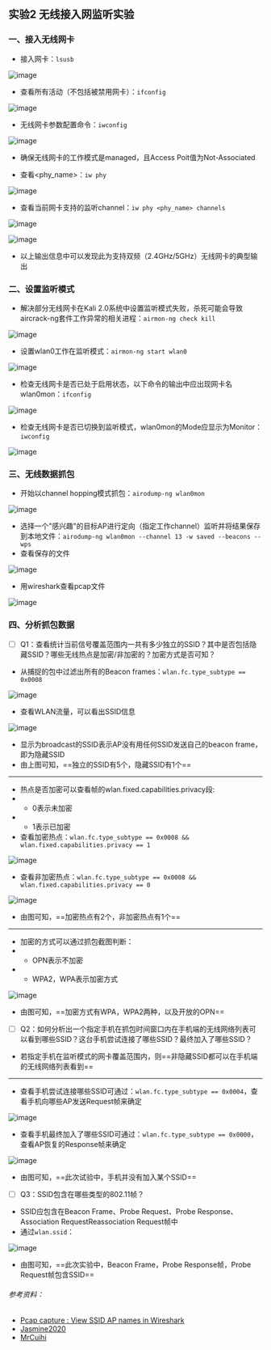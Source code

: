 ## 实验2 无线接入网监听实验
### 一、接入无线网卡
- 接入网卡：```lsusb```

![image](1.jpg)

- 查看所有活动（不包括被禁用网卡）：```ifconfig```

![image](2.jpg)

- 无线网卡参数配置命令：```iwconfig```

![image](3.jpg)

- 确保无线网卡的工作模式是managed，且Access Poit值为Not-Associated

- 查看<phy_name>：```iw phy```

![image](5.jpg)

- 查看当前网卡支持的监听channel：```iw phy <phy_name> channels```

![image](6.jpg)

![image](7.jpg)

- 以上输出信息中可以发现此为支持双频（2.4GHz/5GHz）无线网卡的典型输出

### 二、设置监听模式
- 解决部分无线网卡在Kali 2.0系统中设置监听模式失败，杀死可能会导致aircrack-ng套件工作异常的相关进程：```airmon-ng check kill```

![image](8.jpg)

- 设置wlan0工作在监听模式：```airmon-ng start wlan0```

![image](9.jpg)

- 检查无线网卡是否已处于启用状态，以下命令的输出中应出现网卡名wlan0mon：```ifconfig```

![image](10.jpg)

- 检查无线网卡是否已切换到监听模式，wlan0mon的Mode应显示为Monitor：```iwconfig```

![image](11.jpg)

### 三、无线数据抓包
- 开始以channel hopping模式抓包：```airodump-ng wlan0mon```

![image](12.jpg)

- 选择一个"感兴趣"的目标AP进行定向（指定工作channel）监听并将结果保存到本地文件：```airodump-ng wlan0mon --channel 13 -w saved --beacons --wps```
- 查看保存的文件

![image](13.jpg)

- 用wireshark查看pcap文件

![image](14.jpg)

### 四、分析抓包数据
- [ ] Q1：查看统计当前信号覆盖范围内一共有多少独立的SSID？其中是否包括隐藏SSID？哪些无线热点是加密/非加密的？加密方式是否可知？
- 从捕捉的包中过滤出所有的Beacon frames：```wlan.fc.type_subtype == 0x0008```

![image](15.jpg)

- 查看WLAN流量，可以看出SSID信息

![image](16.jpg)

- 显示为broadcast的SSID表示AP没有用任何SSID发送自己的beacon frame，即为隐藏SSID
- 由上图可知，==独立的SSID有5个，隐藏SSID有1个==
- - -
- 热点是否加密可以查看帧的wlan.fixed.capabilities.privacy段:
- - 0表示未加密
- - 1表示已加密
- 查看加密热点：```wlan.fc.type_subtype == 0x0008 && wlan.fixed.capabilities.privacy == 1```

![image](17.jpg)

- 查看非加密热点：```wlan.fc.type_subtype == 0x0008 && wlan.fixed.capabilities.privacy == 0```

![image](18.jpg)

- 由图可知，==加密热点有2个，非加密热点有1个==
- - -
- 加密的方式可以通过抓包截图判断：
- - OPN表示不加密
- - WPA2，WPA表示加密方式

![image](12.jpg)

- 由图可知，==加密方式有WPA，WPA2两种，以及开放的OPN==

-  [ ] Q2：如何分析出一个指定手机在抓包时间窗口内在手机端的无线网络列表可以看到哪些SSID？这台手机尝试连接了哪些SSID？最终加入了哪些SSID？
-  若指定手机在监听模式的网卡覆盖范围内，则==非隐藏SSID都可以在手机端的无线网络列表看到==
- - -
- 查看手机尝试连接哪些SSID可通过：```wlan.fc.type_subtype == 0x0004```，查看手机向哪些AP发送Request帧来确定

![image](21.jpg)

- 查看手机最终加入了哪些SSID可通过：```wlan.fc.type_subtype == 0x0000```，查看AP恢复的Response帧来确定

![image](22.jpg)

- 由图可知，==此次试验中，手机并没有加入某个SSID==

-  [ ] Q3：SSID包含在哪些类型的802.11帧？
- SSID应包含在Beacon Frame、Probe Request、Probe Response、Association RequestReassociation Request帧中
- 通过```wlan.ssid```：

![image](23.jpg)

- 由图可知，==此次实验中，Beacon Frame，Probe Response帧，Probe Request帧包含SSID==

###### 参考资料：
- [Pcap capture : View SSID AP names in Wireshark ](https://www.algissalys.com/network-security/pcap-capture-view-ssid-ap-names-in-wireshark)
- [Jasmine2020](https://github.com/CUCCS/2018-NS-Public-Jasmine2020/blob/f55fcc67135fc4422507178f753b31b99b0e4f43/MobileSecurityHw02/mis_02无线接入网监听.md)
- [MrCuihi](https://github.com/CUCCS/2018-NS-Public-MrCuihi/blob/e8a2ee6064d77329531057556d233cbe0d01a25c/802.11网络监听实验报告.md)